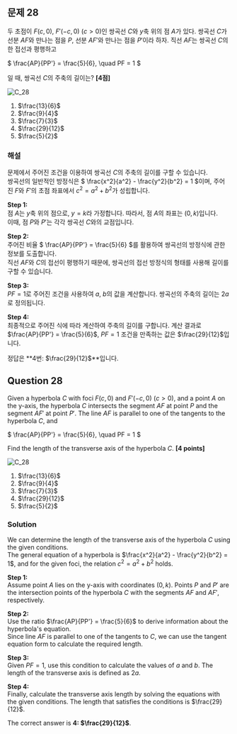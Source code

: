
## 문제 28  
두 초점이 $F(c, 0)$, $F'(-c, 0)$ $(c > 0)$인 쌍곡선 $C$와 $y$축 위의 점 $A$가 있다. 쌍곡선 $C$가 선분 $AF$와 만나는 점을 $P$, 선분 $AF'$와 만나는 점을 $P'$이라 하자. 직선 $AF$는 쌍곡선 $C$의 한 접선과 평행하고

$
\frac{AP}{PP'} = \frac{5}{6}, \quad PF = 1
$

일 때, 쌍곡선 $C$의 주축의 길이는? **[4점]**

![C_28](../Images/C_28.png)

1. $\frac{13}{6}$  
2. $\frac{9}{4}$  
3. $\frac{7}{3}$  
4. $\frac{29}{12}$  
5. $\frac{5}{2}$  

### 해설  
문제에서 주어진 조건을 이용하여 쌍곡선 $C$의 주축의 길이를 구할 수 있습니다.  
쌍곡선의 일반적인 방정식은 $ \frac{x^2}{a^2} - \frac{y^2}{b^2} = 1 $이며, 주어진 $F$와 $F'$의 초점 좌표에서 $c^2 = a^2 + b^2$가 성립합니다.  

**Step 1:**  
점 $A$는 $y$축 위의 점으로, $y = k$라 가정합니다. 따라서, 점 $A$의 좌표는 $(0, k)$입니다.  
이때, 점 $P$와 $P'$는 각각 쌍곡선 $C$와의 교점입니다.

**Step 2:**  
주어진 비율 $ \frac{AP}{PP'} = \frac{5}{6} $를 활용하여 쌍곡선의 방정식에 관한 정보를 도출합니다.  
직선 $AF$와 $C$의 접선이 평행하기 때문에, 쌍곡선의 접선 방정식의 형태를 사용해 길이를 구할 수 있습니다.

**Step 3:**  
$PF = 1$로 주어진 조건을 사용하여 $a$, $b$의 값을 계산합니다. 쌍곡선의 주축의 길이는 $2a$로 정의됩니다.

**Step 4:**  
최종적으로 주어진 식에 따라 계산하여 주축의 길이를 구합니다. 계산 결과로 $\frac{AP}{PP'} = \frac{5}{6}$, $PF = 1$ 조건을 만족하는 값은 $\frac{29}{12}$입니다.

정답은 **4번: $\frac{29}{12}$**입니다.

## Question 28  
Given a hyperbola $C$ with foci $F(c, 0)$ and $F'(-c, 0)$ $(c > 0)$, and a point $A$ on the y-axis, the hyperbola $C$ intersects the segment $AF$ at point $P$ and the segment $AF'$ at point $P'$. The line $AF$ is parallel to one of the tangents to the hyperbola $C$, and

$
\frac{AP}{PP'} = \frac{5}{6}, \quad PF = 1
$

Find the length of the transverse axis of the hyperbola $C$. **[4 points]**

![C_28](../Images/C_28.png)

1. $\frac{13}{6}$  
2. $\frac{9}{4}$  
3. $\frac{7}{3}$  
4. $\frac{29}{12}$  
5. $\frac{5}{2}$  

### Solution  
We can determine the length of the transverse axis of the hyperbola $C$ using the given conditions.  
The general equation of a hyperbola is $\frac{x^2}{a^2} - \frac{y^2}{b^2} = 1$, and for the given foci, the relation $c^2 = a^2 + b^2$ holds.

**Step 1:**  
Assume point $A$ lies on the y-axis with coordinates $(0, k)$. Points $P$ and $P'$ are the intersection points of the hyperbola $C$ with the segments $AF$ and $AF'$, respectively.

**Step 2:**  
Use the ratio $\frac{AP}{PP'} = \frac{5}{6}$ to derive information about the hyperbola's equation.  
Since line $AF$ is parallel to one of the tangents to $C$, we can use the tangent equation form to calculate the required length.

**Step 3:**  
Given $PF = 1$, use this condition to calculate the values of $a$ and $b$. The length of the transverse axis is defined as $2a$.

**Step 4:**  
Finally, calculate the transverse axis length by solving the equations with the given conditions. The length that satisfies the conditions is $\frac{29}{12}$.

The correct answer is **4: $\frac{29}{12}$**.